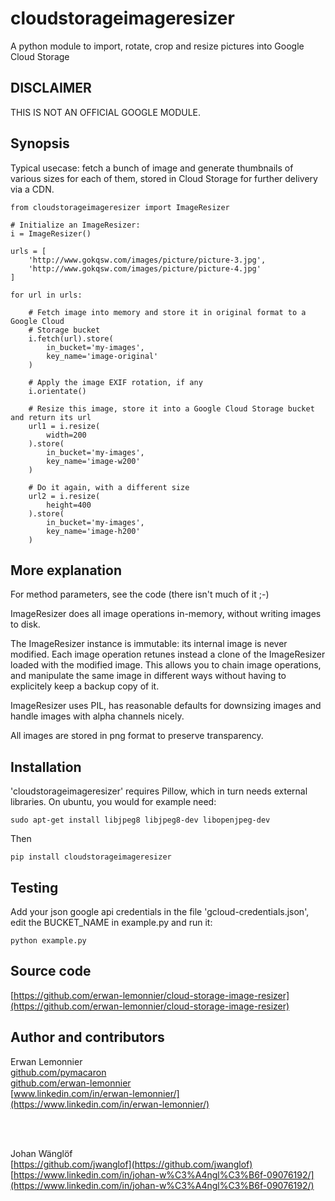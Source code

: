 # cloudstorageimageresizer

A python module to import, rotate, crop and resize pictures into Google Cloud Storage

## DISCLAIMER

THIS IS NOT AN OFFICIAL GOOGLE MODULE.

## Synopsis

Typical usecase: fetch a bunch of image and generate thumbnails of various
sizes for each of them, stored in Cloud Storage for further delivery via a CDN.

```
from cloudstorageimageresizer import ImageResizer

# Initialize an ImageResizer:
i = ImageResizer()

urls = [
    'http://www.gokqsw.com/images/picture/picture-3.jpg',
    'http://www.gokqsw.com/images/picture/picture-4.jpg'
]

for url in urls:

    # Fetch image into memory and store it in original format to a Google Cloud
    # Storage bucket
    i.fetch(url).store(
        in_bucket='my-images',
        key_name='image-original'
    )

    # Apply the image EXIF rotation, if any
    i.orientate()

    # Resize this image, store it into a Google Cloud Storage bucket and return its url
    url1 = i.resize(
        width=200
    ).store(
        in_bucket='my-images',
        key_name='image-w200'
    )

    # Do it again, with a different size
    url2 = i.resize(
        height=400
    ).store(
        in_bucket='my-images',
        key_name='image-h200'
    )
```

## More explanation

For method parameters, see the code (there isn't much of it ;-)

ImageResizer does all image operations in-memory, without writing images to
disk.

The ImageResizer instance is immutable: its internal image is never
modified. Each image operation retunes instead a clone of the ImageResizer
loaded with the modified image. This allows you to chain image operations, and
manipulate the same image in different ways without having to explicitely keep
a backup copy of it.

ImageResizer uses PIL, has reasonable defaults for downsizing images and
handle images with alpha channels nicely.

All images are stored in png format to preserve transparency.

## Installation

'cloudstorageimageresizer' requires Pillow, which in turn needs external
libraries.  On ubuntu, you would for example need:

```
sudo apt-get install libjpeg8 libjpeg8-dev libopenjpeg-dev
```

Then

```
pip install cloudstorageimageresizer
```

## Testing

Add your json google api credentials in the file 'gcloud-credentials.json',
edit the BUCKET_NAME in example.py and run it:

```
python example.py
```

## Source code

[https://github.com/erwan-lemonnier/cloud-storage-image-resizer](https://github.com/erwan-lemonnier/cloud-storage-image-resizer)

## Author and contributors

Erwan Lemonnier<br/>
[github.com/pymacaron](https://github.com/pymacaron)</br>
[github.com/erwan-lemonnier](https://github.com/erwan-lemonnier)<br/>
[www.linkedin.com/in/erwan-lemonnier/](https://www.linkedin.com/in/erwan-lemonnier/)

<br/><br/>

Johan Wänglöf<br/>
[https://github.com/jwanglof](https://github.com/jwanglof)<br/>
[https://www.linkedin.com/in/johan-w%C3%A4ngl%C3%B6f-09076192/](https://www.linkedin.com/in/johan-w%C3%A4ngl%C3%B6f-09076192/)
